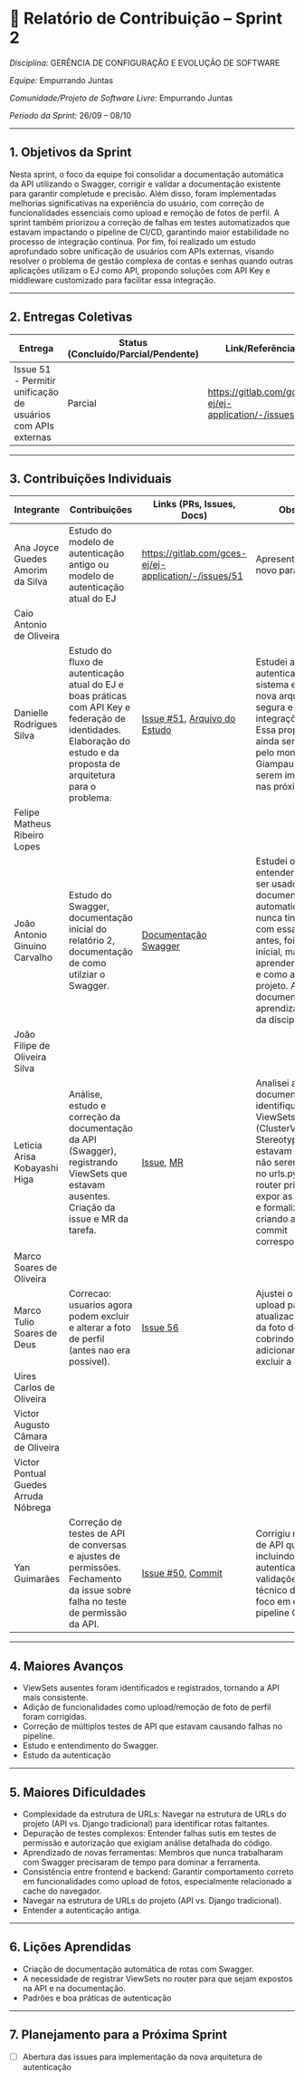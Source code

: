 # 📝 Relatório de Contribuição – Sprint 2

*Disciplina:* GERÊNCIA DE CONFIGURAÇÃO E EVOLUÇÃO DE SOFTWARE

*Equipe:* Empurrando Juntas

*Comunidade/Projeto de Software Livre:* Empurrando Juntas

*Período da Sprint:* 26/09 – 08/10

---

## 1. Objetivos da Sprint

Nesta sprint, o foco da equipe foi consolidar a documentação automática da API utilizando o Swagger, corrigir e validar a documentação existente para garantir completude e precisão. Além disso, foram implementadas melhorias significativas na experiência do usuário, com correção de funcionalidades essenciais como upload e remoção de fotos de perfil. A sprint também priorizou a correção de falhas em testes automatizados que estavam impactando o pipeline de CI/CD, garantindo maior estabilidade no processo de integração contínua. Por fim, foi realizado um estudo aprofundado sobre unificação de usuários com APIs externas, visando resolver o problema de gestão complexa de contas e senhas quando outras aplicações utilizam o EJ como API, propondo soluções com API Key e middleware customizado para facilitar essa integração.

---

## 2. Entregas Coletivas

| Entrega                            | Status (Concluído/Parcial/Pendente) | Link/Referência                           | Observações           |
|------------------------------------|-------------------------------------|-------------------------------------------|-----------------------|
| Issue 51 - Permitir unificação de usuários com APIs externas  |  Parcial  |  https://gitlab.com/gces-ej/ej-application/-/issues/51 | Apresentar o modelo novo para o Giovanni |

---

## 3. Contribuições Individuais

| Integrante                       | Contribuições                                                                                                                            | Links (PRs, Issues, Docs)                                                                                                           | Observações                                                                                                                                                                                                                                                                                                       |
| -------------------------------- | ---------------------------------------------------------------------------------------------------------------------------------------- | ----------------------------------------------------------------------------------------------------------------------------------- | ----------------------------------------------------------------------------------------------------------------------------------------------------------------------------------------------------------------------------------------------------------------------------------------------------------------- |
| Ana Joyce Guedes Amorim da Silva | Estudo do modelo de autenticação antigo ou modelo de autenticação atual do EJ                                                              | https://gitlab.com/gces-ej/ej-application/-/issues/51                                                                                | Apresentar o modelo novo para o Giovanni                                                                                                                                                                                                                                                                          |
| Caio Antonio de Oliveira         |                                                                                                                                          |                                                                                                                                     |                                                                                                                                                                                                                                                                                                                   |
| Danielle Rodrigues Silva         | Estudo do fluxo de autenticação atual do EJ e boas práticas com API Key e federação de identidades. Elaboração do estudo e da proposta de arquitetura para o problema. | [Issue #51](https://gitlab.com/gces-ej/ej-application/-/issues/51), [Arquivo do Estudo](https://docs.google.com/document/d/1hSZnsbmtp1tcPWlt86P06GGv0V_nu3yQ3xxwJTOXjZ0/edit?tab=t.0)  | Estudei a estrutura de autenticação atual do sistema e propus uma nova arquitetura mais segura e flexível para integrações externas. Essa proposta e estudo ainda serão avaliados pelo monitor Giovanni Giampauli para então serem implementados nas próximas sprints. |
| Felipe Matheus Ribeiro Lopes     |                                                                                                                                          |                                                                                                                                     |                                                                                                                                                                                                                                                                                                                   |
| João Antonio Ginuino Carvalho    | Estudo do Swagger, documentação inicial do relatório 2, documentação de como utilziar o Swagger.                                         | [Documentação Swagger](https://gces-ej.github.io/docs/#/notes/Swagger)                                                              | Estudei o Swagger para entender como ele pode ser usado para documentar as rotas automaticamente. Como nunca tinha trabalhado com essa ferramenta antes, foi um desafio inicial, mas consegui aprender seus recursos e como aplicá-los no projeto. Além disso, documentei os aprendizados no pages da disciplina. |
| João Filipe de Oliveira Silva    |                                                                                                                                          |                                                                                                                                     |                                                                                                                                                                                                                                                                                                                   |
| Leticia Arisa Kobayashi Higa     | Análise, estudo e correção da documentação da API (Swagger), registrando ViewSets que estavam ausentes. Criação da issue e MR da tarefa. | [Issue](https://gitlab.com/gces-ej/ej-application/-/issues/53), [MR](https://gitlab.com/gces-ej/ej-application/-/merge_requests/30) | Analisei a documentação da API e identifiquei que ViewSets (ClusterViewSet, StereotypeRootViewSet) estavam ausentes por não serem registrados no urls.py. Corrigi o router principal para expor as rotas faltantes e formalizei a tarefa criando a issue e o commit correspondentes.                              |
| Marco Soares de Oliveira         |                                                                                                                                          |                                                                                                                                     |                                                                                                                                                                                                                                                                                                                   |
| Marco Tulio Soares de Deus       | Correcao: usuarios agora podem excluir e alterar a foto de perfil (antes nao era possivel).                                             | [Issue 56](https://gitlab.com/gces-ej/ej-application/-/issues/56)                                                                   | Ajustei o fluxo de upload para permitir atualizacao e remocao da foto de usuario, cobrindo os cenarios de adicionar, substituir e excluir a imagem.                                                                                                                                                               |
| Uires Carlos de Oliveira         |                                                                                                                                          |                                                                                                                                     |                                                                                                                                                                                                                                                                                                                   |
| Victor Augusto Câmara de Oliveira|                                                                                                                                          |                                                                                                                                     |                                                                                                                                                                                                                                                                                                                   |
| Victor Pontual Guedes Arruda Nóbrega |                                                                                                                                          |                                                                                                                                     |                                                                                                                                                                                                                                                                                                                   |
| Yan Guimarães                    | Correção de testes de API de conversas e ajustes de permissões. Fechamento da issue sobre falha no teste de permissão da API. | [Issue #50](https://gitlab.com/gces-ej/ej-application/-/issues/50), [Commit](https://gitlab.com/gces-ej/ej-application/-/commit/3e9f1558d4a049700a47c224878bc7fde8ec3340) | Corrigiu múltiplos testes de API que falhavam, incluindo permissões, autenticação e validações. Trabalho técnico detalhado com foco em estabilizar o pipeline CI/CD. |

---

## 4. Maiores Avanços

- ViewSets ausentes foram identificados e registrados, tornando a API mais consistente.
- Adição de funcionalidades como upload/remoção de foto de perfil foram corrigidas.
- Correção de múltiplos testes de API que estavam causando falhas no pipeline.
- Estudo e entendimento do Swagger.
- Estudo da autenticação

---

## 5. Maiores Dificuldades

- Complexidade da estrutura de URLs: Navegar na estrutura de URLs do projeto (API vs. Django tradicional) para identificar rotas faltantes.
- Depuração de testes complexos: Entender falhas sutis em testes de permissão e autorização que exigiam análise detalhada do código.
- Aprendizado de novas ferramentas: Membros que nunca trabalharam com Swagger precisaram de tempo para dominar a ferramenta.
- Consistência entre frontend e backend: Garantir comportamento correto em funcionalidades como upload de fotos, especialmente relacionado a cache do navegador.
- Navegar na estrutura de URLs do projeto (API vs. Django tradicional).
- Entender a autenticação antiga.

---

## 6. Lições Aprendidas

* Criação de documentação automática de rotas com Swagger.
* A necessidade de registrar ViewSets no router para que sejam expostos na API e na documentação.
* Padrões e boa práticas de autenticação

---

## 7. Planejamento para a Próxima Sprint

* [ ] Abertura das issues para implementação da nova arquitetura de autenticação